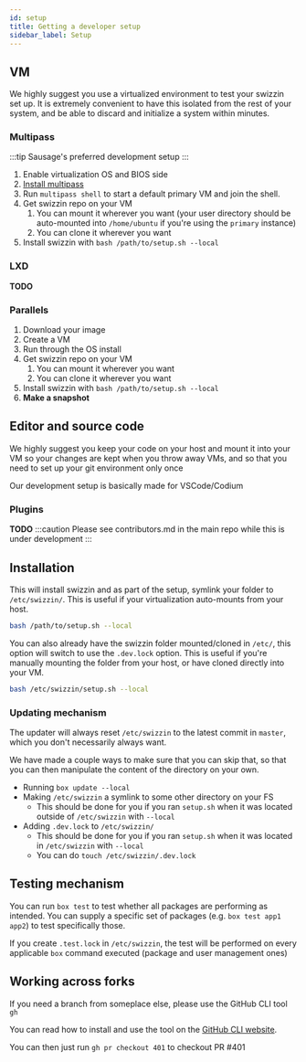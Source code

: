 ```yaml
---
id: setup
title: Getting a developer setup
sidebar_label: Setup
---
```


## VM
We highly suggest you use a virtualized environment to test your swizzin set up. It is extremely convenient to have this isolated from the rest of your system, and be able to discard and initialize a system within minutes.

### Multipass
:::tip Sausage's preferred development setup
:::
1. Enable virtualization OS and BIOS side
1. [Install multipass](https://multipass.run)
1. Run `multipass shell` to start a default primary VM and join the shell. 
2. Get swizzin repo on your VM
   1. You can mount it wherever you want (your user directory should be auto-mounted into `/home/ubuntu` if you're using the `primary` instance)
   2. You can clone it wherever you want
3. Install swizzin with `bash /path/to/setup.sh --local`

### LXD

**TODO**

### Parallels
1. Download your image
2. Create a VM
3. Run through the OS install
4. Get swizzin repo on your VM
   1. You can mount it wherever you want
   2. You can clone it wherever you want
5. Install swizzin with `bash /path/to/setup.sh --local`
6. **Make a snapshot**

## Editor and source code

We highly suggest you keep your code on your host and mount it into your VM so your changes are kept when you throw away VMs, and so that you need to set up your git environment only once

Our development setup is basically made for VSCode/Codium

### Plugins

**TODO**
:::caution
Please see contributors.md in the main repo while this is under development
:::

## Installation

This will install swizzin and as part of the setup, symlink your folder to `/etc/swizzin/`. This is useful if your virtualization auto-mounts from your host. 
```bash
bash /path/to/setup.sh --local
```

You can also already have the swizzin folder mounted/cloned in `/etc/`, this option will switch to use the `.dev.lock` option. This is useful if you're manually mounting the folder from your host, or have cloned directly into your VM.
```bash
bash /etc/swizzin/setup.sh --local
```
### Updating mechanism
The updater will always reset `/etc/swizzin` to the latest commit in `master`, which you don't necessarily always want.

We have made a couple ways to make sure that you can skip that, so that you can then manipulate the content of the directory on your own.

*  Running `box update --local`
*  Making `/etc/swizzin` a symlink to some other directory on your FS
   *  This should be done for you if you ran `setup.sh` when it was located outside of `/etc/swizzin` with `--local`
*  Adding `.dev.lock` to `/etc/swizzin/`
   *  This should be done for you if you ran `setup.sh` when it was located in `/etc/swizzin` with `--local`
   *  You can do `touch /etc/swizzin/.dev.lock`


## Testing mechanism
You can run `box test` to test whether all packages are performing as intended. You can supply a specific set of packages (e.g. `box test app1 app2`) to test specifically those.

If you create  `.test.lock` in `/etc/swizzin`, the test will be performed on every applicable `box` command executed (package and user management ones)


## Working across forks
If you need a branch from someplace else, please use the GitHub CLI tool `gh`

You can read how to install and use the tool on the [GitHub CLI website](https://cli.github.com/).

You can then just run `gh pr checkout 401` to checkout PR #401